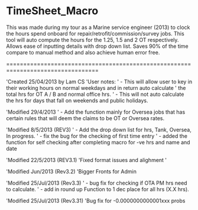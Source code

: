 # TimeSheet_Macro
This was made during my tour as a Marine service engineer (2013) to clock the hours spend onboard for repair/retrofit/commission/survey jobs. 
This tool will auto compute the hours for the 1.25, 1.5 and 2 OT respectively.
Allows ease of inputting details with drop down list.
Saves 90% of the time compare to manual method and also achieve human error free.

=================================================================================

'Created 25/04/2013 by Lam CS
'User notes:
'       - This will allow user to key in their working hours on normal weekdays and in return auto calculate
'       the total hrs for OT A / B and normal office hrs.
'       - This will not auto calculate the hrs for days that fall on weekends and public holidays.


'Modified 29/4/2013
'   - Add the function mainly for Oversea jobs that has certain rules that will deem the claims to be OT or Oversea rates.


'Modified 8/5/2013 (REV3)
'   - Add the drop down list for hrs, Tank, Oversea, In progress.
'   - fix the bug for the checking of first time entry
'   - added the function for self checking after completing macro for -ve hrs and name and date

'Modified 22/5/2013 (REV3.1)
'Fixed format issues and alighment
'

'Modified Jun/2013 (Rev3.2)
'Bigger Fronts for Admin

'Modified 25/Jul/2013 (Rev3.3)
'   - bug fix for checking if OTA PM hrs need to calculate.
'   - add in round up Function to 1 dec place for all hrs (X.X hrs).

'Modified 25/Jul/2013 (Rev3.31)
'Bug fix for -0.0000000000001xxx probs

